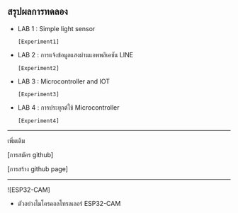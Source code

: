 สรุปผลการทดลอง
-----------------
- LAB 1 : Simple light sensor

      [Experiment1] 
- LAB 2 : การแจ้งข้อมูลแสงผ่านแอพพลิเคชัน LINE

      [Experiment2]
- LAB 3 : Microcontroller and IOT

      [Experiment3]
- LAB 4 : การประยุกต์ใช้ Microcontroller

      [Experiment4]

---------------------
เพิ่มเติม

  [การสมัคร github]

  [การสร้าง github page]

-------------------
![ESP32-CAM]

- ตัวอย่างไมโครคอลโทรลเลอร์ ESP32-CAM

